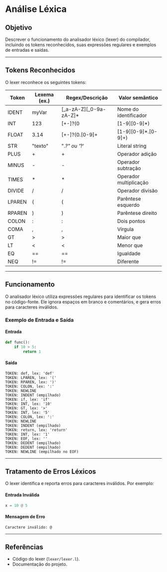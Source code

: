 # Análise Léxica

## Objetivo
Descrever o funcionamento do analisador léxico (lexer) do compilador, incluindo os tokens reconhecidos, suas expressões regulares e exemplos de entradas e saídas.

---

## Tokens Reconhecidos
O lexer reconhece os seguintes tokens:

| Token       | Lexema (ex.) | Regex/Descrição                  | Valor semântico |
|-------------|--------------|----------------------------------|-----------------|
| IDENT       | myVar        | [_a-zA-Z][_0-9a-zA-Z]*          | Nome do identificador |
| INT         | 123          | [+-]?(0|[1-9][0-9]*)            | Valor inteiro   |
| FLOAT       | 3.14         | [+-]?(0\.[0-9]+|[1-9][0-9]*\.[0-9]+) | Valor de ponto flutuante |
| STR         | "texto"      | \".*?\" ou \'*?\'               | Literal string  |
| PLUS        | +            | \+                               | Operador adição |
| MINUS       | -            | \-                               | Operador subtração |
| TIMES       | *            | \*                               | Operador multiplicação |
| DIVIDE      | /            | /                                | Operador divisão |
| LPAREN      | (            | \(                               | Parêntese esquerdo |
| RPAREN      | )            | \)                               | Parêntese direito |
| COLON       | :            | :                                | Dois pontos     |
| COMA        | ,            | ,                                | Vírgula         |
| GT          | >            | >                                | Maior que       |
| LT          | <            | <                                | Menor que       |
| EQ          | ==           | ==                               | Igualdade       |
| NEQ         | !=           | !=                               | Diferente       |

---

## Funcionamento
O analisador léxico utiliza expressões regulares para identificar os tokens no código-fonte. Ele ignora espaços em branco e comentários, e gera erros para caracteres inválidos.

### Exemplo de Entrada e Saída
#### Entrada
```python
def func():
    if 10 > 5:
        return 1
```

#### Saída
```
TOKEN: def, lex: 'def'
TOKEN: LPAREN, lex: '('
TOKEN: RPAREN, lex: ')'
TOKEN: COLON, lex: ':'
TOKEN: NEWLINE
TOKEN: INDENT (empilhado)
TOKEN: if, lex: 'if'
TOKEN: INT, lex: '10'
TOKEN: GT, lex: '>'
TOKEN: INT, lex: '5'
TOKEN: COLON, lex: ':'
TOKEN: NEWLINE
TOKEN: INDENT (empilhado)
TOKEN: return, lex: 'return'
TOKEN: INT, lex: '1'
TOKEN: EOF, lex: ''
TOKEN: DEDENT (empilhado)
TOKEN: DEDENT (empilhado)
TOKEN: NEWLINE (empilhado no EOF)
```

---

## Tratamento de Erros Léxicos
O lexer identifica e reporta erros para caracteres inválidos. Por exemplo:

#### Entrada Inválida
```python
x = 10 @ 5
```

#### Mensagem de Erro
```
Caractere inválido: @
```

---

## Referências
- Código do lexer (`lexer/lexer.l`).
- Documentação do projeto.
